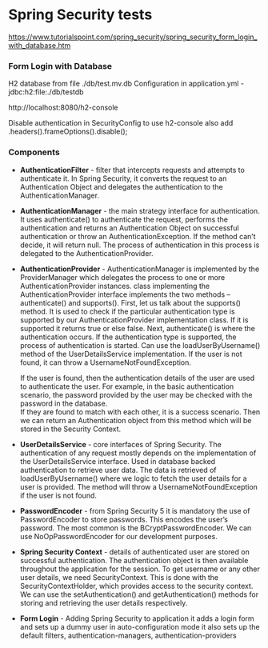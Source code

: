 # Spring Security tests

https://www.tutorialspoint.com/spring_security/spring_security_form_login_with_database.htm

### Form Login with Database

H2 database from file ./db/test.mv.db
Configuration in application.yml - jdbc:h2:file:./db/testdb


http://localhost:8080/h2-console

Disable authentication in SecurityConfig to use h2-console
also add .headers().frameOptions().disable();

### Components
 
- **AuthenticationFilter** - filter that intercepts requests and attempts to authenticate it. In Spring Security, 
it converts the request to an Authentication Object and delegates the authentication to the AuthenticationManager.


- **AuthenticationManager** - the main strategy interface for authentication. 
  It uses authenticate() to authenticate the request, performs the authentication and returns an 
  Authentication Object on successful authentication or throw an AuthenticationException. 
  If the method can’t decide, it will return null. 
  The process of authentication in this process is delegated to the AuthenticationProvider.


- **AuthenticationProvider** - AuthenticationManager is implemented by the ProviderManager 
  which delegates the process to one or more AuthenticationProvider instances. 
  class implementing the AuthenticationProvider interface implements the two methods – authenticate() and supports(). 
  First, let us talk about the supports() method. 
  It is used to check if the particular authentication type is supported by our AuthenticationProvider implementation class. 
  If it is supported it returns true or else false. 
  Next, authenticate() is where the authentication occurs. If the authentication type is supported, 
  the process of authentication is started. 
  Can use the loadUserByUsername() method of the UserDetailsService implementation. 
  If the user is not found, it can throw a UsernameNotFoundException.

  If the user is found, then the authentication details of the user are used to authenticate the user. 
  For example, in the basic authentication scenario, the password provided by the user may be checked with the password in the database.  
  If they are found to match with each other, it is a success scenario. 
  Then we can return an Authentication object from this method which will be stored in the Security Context.


- **UserDetailsService** - core interfaces of Spring Security. 
  The authentication of any request mostly depends on the implementation of the UserDetailsService interface. 
  Used in database backed authentication to retrieve user data. 
  The data is retrieved of loadUserByUsername() where we logic to fetch the user details for a user is provided.
  The method will throw a UsernameNotFoundException if the user is not found.


- **PasswordEncoder** - from Spring Security 5 it is mandatory the use of PasswordEncoder to store passwords. 
  This encodes the user’s password. The most common is the BCryptPasswordEncoder. 
  We can use NoOpPasswordEncoder for our development purposes.


- **Spring Security Context** - details of authenticated user are stored on successful authentication. 
  The authentication object is then available throughout the application for the session. 
  To get username or any other user details, we need SecurityContext. 
  This is done with the SecurityContextHolder, which provides access to the security context. 
  We can use the setAuthentication() and getAuthentication() methods for storing and retrieving the user details respectively.


- **Form Login** - Adding Spring Security to application it adds a login form and sets up a dummy user in auto-configuration mode
  it also sets up the default filters, authentication-managers, authentication-providers